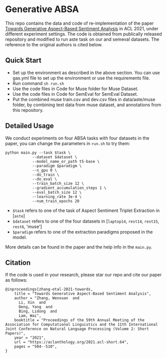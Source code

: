 # Generative ABSA

This repo contains the data and code of re-implementation of the paper [Towards Generative Aspect-Based Sentiment Analysis](https://aclanthology.org/2021.acl-short.64.pdf) in ACL 2021, under different experiment settings. The code is obtained from publically released repository and modified to run aste task on our and semeval datasets. The reference to the original authors is cited below.



## Quick Start

- Set up the environment as described in the above section. You can use gas.yml file to set up the environment or use the requirements file.
- Run command `sh run.sh`
- Use the code files in Code for Muse folder for Muse Dataset.
- Use the code files in Code for SemEval for SemEval Dataset.
- Put the combined muse train.csv and dev.csv files in data/aste/muse folder, by combining text data from muse dataset, and annotations from this repository.


## Detailed Usage
We conduct experiments on four ABSA tasks with four datasets in the paper, you can change the parameters in `run.sh` to try them:
```
python main.py --task $task \
            --dataset $dataset \
            --model_name_or_path t5-base \
            --paradigm $paradigm \
            --n_gpu 0 \
            --do_train \
            --do_eval \
            --train_batch_size 12 \
            --gradient_accumulation_steps 1 \
            --eval_batch_size 12 \
            --learning_rate 3e-4 \
            --num_train_epochs 20 
```
- `$task` refers to one of the task of Aspect Sentiment Triplet Extraction in [`aste`] 
- `$dataset` refers to one of the four datasets in [`laptop14`, `rest14`, `rest15`, `rest6`, 'muse']
- `$paradigm` refers to one of the extraction paradigms proposed in the model. 

More details can be found in the paper and the help info in the `main.py`.



## Citation

If the code is used in your research, please star our repo and cite our paper as follows:
```
@inproceedings{zhang-etal-2021-towards,
    title = "Towards Generative Aspect-Based Sentiment Analysis",
    author = "Zhang, Wenxuan  and
      Li, Xin  and
      Deng, Yang  and
      Bing, Lidong  and
      Lam, Wai",
    booktitle = "Proceedings of the 59th Annual Meeting of the Association for Computational Linguistics and the 11th International Joint Conference on Natural Language Processing (Volume 2: Short Papers)",
    year = "2021",
    url = "https://aclanthology.org/2021.acl-short.64",
    pages = "504--510",
}
```
